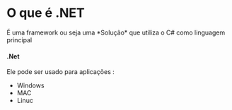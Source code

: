 # O que é .NET
<p> É uma framework ou seja uma *Solução* que utiliza o C# como linguagem principal

#### .Net 
Ele pode ser usado para aplicações :
* Windows 
* MAC
* Linuc


